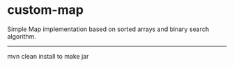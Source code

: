 # custom-map
Simple Map implementation based on sorted arrays and binary search algorithm.

---
mvn clean install to make jar
